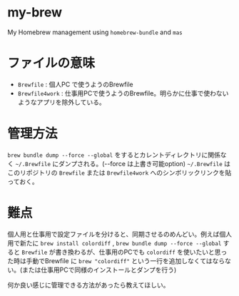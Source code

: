 # my-brew
My Homebrew management using `homebrew-bundle` and `mas`

# ファイルの意味
- `Brewfile` : 個人PC で使うようのBrewfile
- `Brewfile4work` : 仕事用PCで使うようのBrewfile。明らかに仕事で使わないようなアプリを除外している。

# 管理方法
`brew bundle dump --force --global` をするとカレントディレクトリに関係なく `~/.Brewfile` にダンプされる。(--force は上書き可能option)
`~/.Brewfile` はこのリポジトリの `Brewfile` または `Brewfile4work` へのシンボリックリンクを貼っておく。

# 難点
個人用と仕事用で設定ファイルを分けると、同期させるのめんどい。例えば個人用で新たに `brew install colordiff` , `brew bundle dump --force --global` すると `Brewfile` が書き換わるが、仕事用のPCでも `colordiff` を使いたいと思った時は手動でBrewfile に `brew "colordiff"` という一行を追加しなくてはならない。(または仕事用PCで同様のインストールとダンプを行う)

何か良い感じに管理できる方法があったら教えてほしい。

